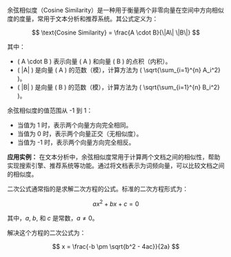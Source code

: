 余弦相似度（Cosine Similarity）是一种用于衡量两个非零向量在空间中方向相似度的度量，常用于文本分析和推荐系统。其公式定义为：

$$
\text{Cosine Similarity} = \frac{A \cdot B}{\|A\| \|B\|}
$$

其中：

- \( A \cdot B \) 表示向量 \( A \) 和向量 \( B \) 的点积（内积）。
- \( \|A\| \) 是向量 \( A \) 的范数（模），计算方法为 \( \sqrt{\sum\_{i=1}^{n} A_i^2} \)。
- \( \|B\| \) 是向量 \( B \) 的范数（模），计算方法为 \( \sqrt{\sum\_{i=1}^{n} B_i^2} \)。

余弦相似度的值范围从 -1 到 1：

- 当值为 1 时，表示两个向量方向完全相同。
- 当值为 0 时，表示两个向量正交（无相似度）。
- 当值为 -1 时，表示两个向量方向完全相反。

**应用实例：**
在文本分析中，余弦相似度常用于计算两个文档之间的相似性，帮助实现搜索引擎、推荐系统等功能。通过将文档表示为词频向量，可以比较文档之间的相似度。

二次公式通常指的是求解二次方程的公式。标准的二次方程形式为：

$$ ax^2 + bx + c = 0 $$

其中，$a$, $b$, 和 $c$ 是常数，$a \neq 0$。

解决这个方程的二次公式为：

$$ x = \frac{-b \pm \sqrt{b^2 - 4ac}}{2a} $$
